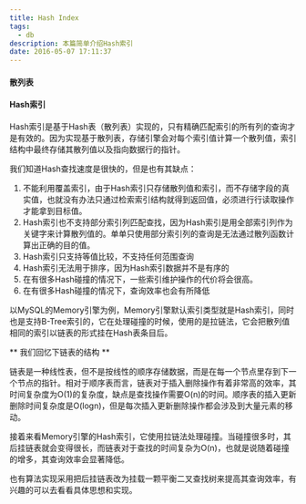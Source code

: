 ```yaml
---
title: Hash Index
tags:
  - db
description: 本篇简单介绍Hash索引
date: 2016-05-07 17:11:37
---
```


#### 散列表

#### Hash索引

Hash索引是基于Hash表（散列表）实现的，只有精确匹配索引的所有列的查询才是有效的。因为实现基于散列表，存储引擎会对每个索引值计算一个散列值，索引结构中最终存储其散列值以及指向数据行的指针。

我们知道Hash查找速度是很快的，但是也有其缺点：

1. 不能利用覆盖索引，由于Hash索引只存储散列值和索引，而不存储字段的真实值，也就没有办法只通过检索索引结构就得到返回值，必须进行行读取操作才能拿到目标值。
2. Hash索引也不支持部分索引列匹配查找，因为Hash索引是用全部索引列作为关键字来计算散列值的。单单只使用部分索引列的查询是无法通过散列函数计算出正确的目的值。
3. Hash索引只支持等值比较，不支持任何范围查询
4. Hash索引无法用于排序，因为Hash索引数据并不是有序的
5. 在有很多Hash碰撞的情况下，一些索引维护操作的代价将会很高。
6. 在有很多Hash碰撞的情况下，查询效率也会有所降低

以MySQL的Memory引擎为例，Memory引擎默认索引类型就是Hash索引，同时也是支持B-Tree索引的，它在处理碰撞的时候，使用的是拉链法，它会把散列值相同的索引以链表的形式挂在Hash表条目后。

** 我们回忆下链表的结构 ** 

链表是一种线性表，但不是按线性的顺序存储数据，而是在每一个节点里存到下一个节点的指针。相对于顺序表而言，链表对于插入删除操作有着非常高的效率，其时间复杂度为O(1)的复杂度，缺点是查找操作需要O(n)的时间。顺序表的插入更新删除时间复杂度是O(logn)，但是每次插入更新删除操作都会涉及到大量元素的移动。

接着来看Memory引擎的Hash索引，它使用拉链法处理碰撞。当碰撞很多时，其后挂链表就会变得很长，而链表对于查找的时间复杂为O(n)，也就是说随着碰撞的增多，其查询效率会显著降低。

也有算法实现采用把后挂链表改为挂载一颗平衡二叉查找树来提高其查询效率，有兴趣的可以去看看具体思想和实现。